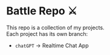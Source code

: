 # Battle Repo ⚔️

This repo is a collection of my projects.  
Each project has its own branch:

- `chatGPT` → Realtime Chat App
